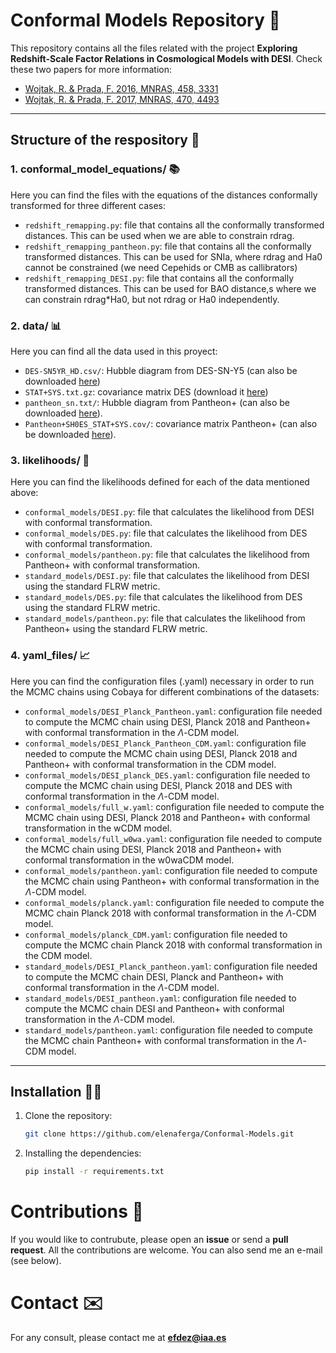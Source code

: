 # Conformal Models Repository 🌌

This repository contains all the files related with the project **Exploring Redshift-Scale Factor Relations in Cosmological Models with DESI**. Check these two papers for more information:
-  [Wojtak, R. & Prada, F. 2016, MNRAS, 458, 3331](https://ui.adsabs.harvard.edu/abs/2016MNRAS.458.3331W/abstract)
- [Wojtak, R. & Prada, F. 2017, MNRAS, 470, 4493](https://ui.adsabs.harvard.edu/abs/2017MNRAS.470.4493W/abstract)


---

## Structure of the respository 📁

### **1. conformal_model_equations/** 📚
Here you can find the files with the equations of the distances conformally transformed for three different cases:

- `redshift_remapping.py`: file that contains all the conformally transformed distances. This can be used when we are able to constrain rdrag.
- `redshift_remapping_pantheon.py`: file that contains all the conformally transformed distances. This can be used for SNIa, where rdrag and Ha0 cannot be constrained (we need Cepehids or CMB as callibrators)
- `redshift_remapping_DESI.py`: file that contains all the conformally transformed distances. This can be used for BAO distance,s where we can constrain rdrag*Ha0, but not rdrag or Ha0 independently.


### **2. data/** 📊
Here you can find all the data used in this proyect:

- `DES-SN5YR_HD.csv/`: Hubble diagram from DES-SN-Y5 (can also be downloaded [here](https://github.com/des-science/DES-SN5YR/tree/main/4_DISTANCES_COVMAT)) 
-  `STAT+SYS.txt.gz`: covariance matrix DES (download it [here](https://github.com/des-science/DES-SN5YR/tree/main/4_DISTANCES_COVMAT)) 
- `pantheon_sn.txt/`: Hubble diagram from Pantheon+ (can also be downloaded [here](https://github.com/PantheonPlusSH0ES/DataRelease/tree/main/Pantheon%2B_Data/4_DISTANCES_AND_COVAR)).
- `Pantheon+SH0ES_STAT+SYS.cov/`: covariance matrix Pantheon+ (can also be downloaded [here](https://github.com/PantheonPlusSH0ES/DataRelease/tree/main/Pantheon%2B_Data/4_DISTANCES_AND_COVAR)).

### **3. likelihoods/** 📔
Here you can find the likelihoods defined for each of the data mentioned above:

- `conformal_models/DESI.py`: file that calculates the likelihood from DESI with conformal transformation.
- `conformal_models/DES.py`: file that calculates the likelihood from DES with conformal transformation.
- `conformal_models/pantheon.py`: file that calculates the likelihood from Pantheon+ with conformal transformation.
- `standard_models/DESI.py`: file that calculates the likelihood from DESI using the standard FLRW metric. 
- `standard_models/DES.py`: file that calculates the likelihood from DES using the standard FLRW metric. 
- `standard_models/pantheon.py`: file that calculates the likelihood from Pantheon+ using the standard FLRW metric. 

### **4. yaml_files/** 📈
Here you can find the configuration files (.yaml) necessary in order to run the MCMC chains using Cobaya for different combinations of the datasets:

- `conformal_models/DESI_Planck_Pantheon.yaml`: configuration file needed to compute the MCMC chain using DESI, Planck 2018 and Pantheon+ with conformal transformation in the $\Lambda$-CDM model.
- `conformal_models/DESI_Planck_Pantheon_CDM.yaml`: configuration file needed to compute the MCMC chain using DESI, Planck 2018 and Pantheon+ with conformal transformation in the CDM model.
- `conformal_models/DESI_planck_DES.yaml`: configuration file needed to compute the MCMC chain using DESI, Planck 2018 and DES with conformal transformation in the $\Lambda$-CDM model.
- `conformal_models/full_w.yaml`: configuration file needed to compute the MCMC chain using DESI, Planck 2018 and Pantheon+ with conformal transformation in the wCDM model.
- `conformal_models/full_w0wa.yaml`: configuration file needed to compute the MCMC chain using DESI, Planck 2018 and Pantheon+ with conformal transformation in the w0waCDM model.
- `conformal_models/pantheon.yaml`: configuration file needed to compute the MCMC chain using Pantheon+ with conformal transformation in the $\Lambda$-CDM model.
- `conformal_models/planck.yaml`: configuration file needed to compute the MCMC chain Planck 2018 with conformal transformation in the $\Lambda$-CDM model.
- `conformal_models/planck_CDM.yaml`: configuration file needed to compute the MCMC chain Planck 2018 with conformal transformation in the CDM model.
- `standard_models/DESI_Planck_pantheon.yaml`: configuration file needed to compute the MCMC chain DESI, Planck and Pantheon+  with conformal transformation in the $\Lambda$-CDM model.
- `standard_models/DESI_pantheon.yaml`: configuration file needed to compute the MCMC chain DESI and Pantheon+  with conformal transformation in the $\Lambda$-CDM model.
- `standard_models/pantheon.yaml`: configuration file needed to compute the MCMC chain Pantheon+ with conformal transformation in the $\Lambda$-CDM model.

---

## Installation 🧑‍🔬

1. Clone the repository:
   ```bash
   git clone https://github.com/elenaferga/Conformal-Models.git

2. Installing the dependencies:
   ```bash
   pip install -r requirements.txt


# Contributions 🤝

If you would like to contrubute, please open an **issue** or send a **pull request**. All the contributions are welcome. You can also send me an e-mail (see below).

# Contact ✉️

For any consult, please contact me at **efdez@iaa.es**
